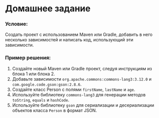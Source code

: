 # Домашнее задание
### Условие:
Создать проект с использованием Maven или Gradle, добавить в него несколько
зависимостей и написать код, использующий эти зависимости.
### Пример решения:
1. Создайте новый Maven или Gradle проект, следуя инструкциям из блока 1 или
   блока 2.
2. Добавьте зависимости `org.apache.commons:commons-lang3:3.12.0` и
   `com.google.code.gson:gson:2.8.6`.
3. Создайте класс Person с полями `firstName`, `lastName` и `age`.
4. Используйте библиотеку `commons-lang3` для генерации методов `toString`,
   `equals` и `hashCode`.
5. Используйте библиотеку `gson` для сериализации и десериализации объектов
   класса `Person` в формат JSON.
